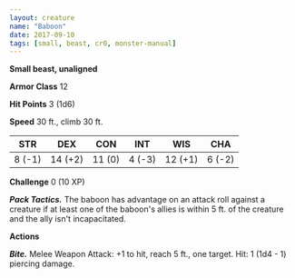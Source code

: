 ```yaml
---
layout: creature
name: "Baboon"
date: 2017-09-10
tags: [small, beast, cr0, monster-manual]
---
```


**Small beast, unaligned**

**Armor Class** 12

**Hit Points** 3 (1d6)

**Speed** 30 ft., climb 30 ft.

|   STR   |   DEX   |   CON   |   INT   |   WIS   |   CHA   |
|:-----:|:-----:|:-----:|:-----:|:-----:|:-----:|
| 8 (-1) | 14 (+2) | 11 (0) | 4 (-3) | 12 (+1) | 6 (-2) |

**Challenge** 0 (10 XP)

***Pack Tactics.*** The baboon has advantage on an attack roll against a creature if at least one of the baboon's allies is within 5 ft. of the creature and the ally isn't incapacitated.

**Actions**

***Bite.*** Melee Weapon Attack: +1 to hit, reach 5 ft., one target. Hit: 1 (1d4 - 1) piercing damage.


